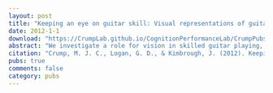 ```yaml
---
layout: post
title: "Keeping an eye on guitar skill: Visual representations of guitar chords"
date: 2012-1-1
download: "https://CrumpLab.github.io/CognitionPerformanceLab/CrumpPubs/Crump et al. - 2012.pdf"
abstract: "We investigate a role for vision in skilled guitar playing, focusing on visual contributions to the representation of basic first-position root chords (C, A, G, E, D). Experiment 1 involved naming or playing guitar chords displayed in different visual formats (letter, photograph, chart) and orientations. Experiment 2 employed a Stroop-like design, involving identification of the visual or auditory dimension for congruent or incongruent pairs of chord photographs and sounds. Our results demonstrate that visual represen- tations of guitar chords are orientation sensitive and associated with their corresponding actions and sounds. We discuss the implications of our findings for understanding the multimodal nature of musical skill, and consider how the format of visual information can impact acquisition of musical skill."
citation: "Crump, M. J. C., Logan, G. D., & Kimbrough, J. (2012). Keeping an eye on guitar skill: Visual representations of guitar chords. Music Perception, 30, 37-47."
pubs: true
comments: false
category: pubs
---
```

